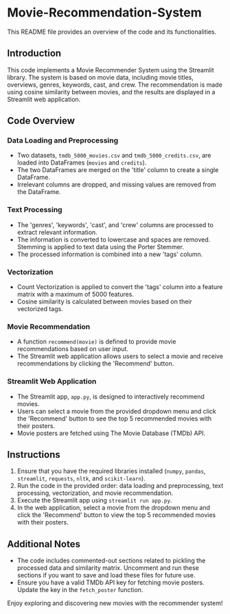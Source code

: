 # Movie-Recommendation-System
This README file provides an overview of the code and its functionalities.

## Introduction

This code implements a Movie Recommender System using the Streamlit library. The system is based on movie data, including movie titles, overviews, genres, keywords, cast, and crew. The recommendation is made using cosine similarity between movies, and the results are displayed in a Streamlit web application.

## Code Overview

### Data Loading and Preprocessing

- Two datasets, `tmdb_5000_movies.csv` and `tmdb_5000_credits.csv`, are loaded into DataFrames (`movies` and `credits`).
- The two DataFrames are merged on the 'title' column to create a single DataFrame.
- Irrelevant columns are dropped, and missing values are removed from the DataFrame.

### Text Processing

- The 'genres', 'keywords', 'cast', and 'crew' columns are processed to extract relevant information.
- The information is converted to lowercase and spaces are removed. Stemming is applied to text data using the Porter Stemmer.
- The processed information is combined into a new 'tags' column.

### Vectorization

- Count Vectorization is applied to convert the 'tags' column into a feature matrix with a maximum of 5000 features.
- Cosine similarity is calculated between movies based on their vectorized tags.

### Movie Recommendation

- A function `recommend(movie)` is defined to provide movie recommendations based on user input.
- The Streamlit web application allows users to select a movie and receive recommendations by clicking the 'Recommend' button.

### Streamlit Web Application

- The Streamlit app, `app.py`, is designed to interactively recommend movies.
- Users can select a movie from the provided dropdown menu and click the 'Recommend' button to see the top 5 recommended movies with their posters.
- Movie posters are fetched using The Movie Database (TMDb) API.

## Instructions

1. Ensure that you have the required libraries installed (`numpy`, `pandas`, `streamlit`, `requests`, `nltk`, and `scikit-learn`).
2. Run the code in the provided order: data loading and preprocessing, text processing, vectorization, and movie recommendation.
3. Execute the Streamlit app using `streamlit run app.py`.
4. In the web application, select a movie from the dropdown menu and click the 'Recommend' button to view the top 5 recommended movies with their posters.

## Additional Notes

- The code includes commented-out sections related to pickling the processed data and similarity matrix. Uncomment and run these sections if you want to save and load these files for future use.
- Ensure you have a valid TMDb API key for fetching movie posters. Update the key in the `fetch_poster` function.

Enjoy exploring and discovering new movies with the recommender system!
